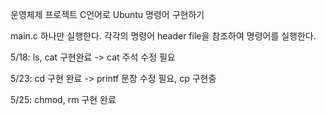 운영체제 프로젝트
C언어로 Ubuntu 명령어 구현하기

main.c 하나만 실행한다.
각각의 명령어 header file을 참조하여 명령어를 실행한다.

5/18: ls, cat 구현완료 -> cat 주석 수정 필요

5/23: cd 구현 완료 -> printf 문장 수정 필요, cp 구현중

5/25: chmod, rm 구현 완료